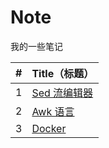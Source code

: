 # Note

我的一些笔记

| #    | Title（标题）                       |
| :--- | :---------------------------------- |
| 1    | [Sed 流编辑器](./linux/Sed_教程.md) |
| 2    | [Awk 语言](./linux/Awk_教程.md)     |
| 3    | [Docker](./docker)                  |

